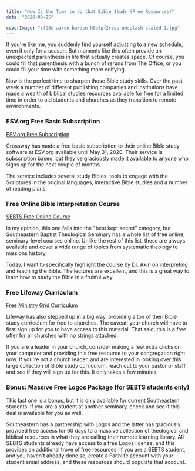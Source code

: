 ```yaml
---
title: "Now Is the Time to do that Bible Study (Free Resources)"
date: "2020-03-25"

coverImage: "cf98e-aaron-burden-h8s0pf2rcqs-unsplash-scaled-1.jpg"
---
```


If you're like me, you suddenly find yourself adjusting to a new schedule, even if only for a season. But moments like this often provide an unexpected parenthesis in life that actually creates space. Of course, you could fill that parenthesis with a bunch of reruns from The Office, or you could fill your time with something more edifying.

Now is the perfect time to sharpen those Bible study skills. Over the past week a number of different publishing companies and institutions have made a wealth of biblical studies resources available for free for a limited time in order to aid students and churches as they transition to remote environments.

### ESV.org Free Basic Subscription

[ESV.org Free Subscription](https://www.crossway.org/articles/free-digital-resources-during-coronavirus-9-study-bibles-original-language-resources-and-more/?utm_source=Crossway+Marketing&utm_campaign=6adf578071-20200321+-+Men+-+Free+Basic+ESV.org&utm_medium=email&utm_term=0_0275bcaa4b-6adf578071-303162213)

Crossway has made a free basic subscription to their online Bible study software at ESV.org available until May 31, 2020. Their service is subscription based, but they've graciously made it available to anyone who signs up for the next couple of months.

The service includes several study Bibles, tools to engage with the Scriptures in the original languages, interactive Bible studies and a number of reading plans.

### Free Online Bible Interpretation Course

[SEBTS Free Online Course](https://www.sebts.edu/academics/distance_learning/interpreting-teaching-bible.aspx)

In my opinion, this one falls into the "best kept secret" category, but Southeastern Baptist Theological Seminary has a whole list of free online, seminary-level courses online. Unlike the rest of this list, these are always available and cover a wide range of topics from systematic theology to missions history.

Today, I want to specifically highlight the course by Dr. Akin on interpreting and teaching the Bible. The lectures are excellent, and this is a great way to learn how to study the Bible in a fruitful way.

### Free Lifeway Curriculum

[Free Ministry Grid Curriculum](https://ministrygrid.com/curriculum)

Lifeway has also stepped up in a big way, providing a ton of their Bible study curriculum for free to churches. The caveat: your church will have to first sign up for you to have access to this material. That said, this is a free offer for all churches with no strings attached.

If you are a leader in your church, consider making a few extra clicks on your computer and providing this free resource to your congregation right now. If you're not a church leader, and are interested in looking over this large collection of Bible study curriculum, reach out to your pastor or staff and see if they will sign up for this. It only takes a few minutes.

### Bonus: Massive Free Logos Package (for SEBTS students only)

This last one is a bonus, but it is only available for current Southeastern students. If you are a student at another seminary, check and see if this deal is available for you as well.

Southeastern has a partnership with Logos and the latter has graciously provided free access for 60 days to a massive collection of theological and biblical resources in what they are calling their remote learning library. All SEBTS students already have access to a free Logos license, and this provides an additional trove of free resources. If you are a SEBTS student, and you haven't already done so, create a Faithlife account with your student email address, and these resources should populate that account.
